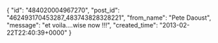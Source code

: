  {
   "id": "484020004967270",
   "post_id": "462493170453287_483743828328221",
   "from_name": "Pete Daoust",
   "message": "et voila....wise now !!!",
   "created_time": "2013-02-22T22:40:39+0000"
 }
